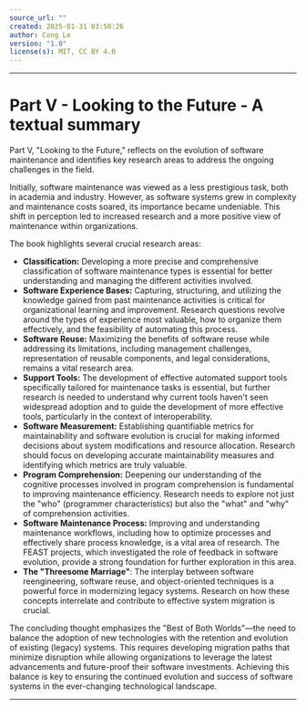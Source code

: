 ```yaml
---
source_url: ""
created: 2025-01-31 03:50:26
author: Cong Le
version: "1.0"
license(s): MIT, CC BY 4.0
---
```


---

# Part V - Looking to the Future - A textual summary


Part V, "Looking to the Future," reflects on the evolution of software maintenance and identifies key research areas to address the ongoing challenges in the field.

Initially, software maintenance was viewed as a less prestigious task, both in academia and industry. However, as software systems grew in complexity and maintenance costs soared, its importance became undeniable.  This shift in perception led to increased research and a more positive view of maintenance within organizations.

The book highlights several crucial research areas:

*   **Classification:**  Developing a more precise and comprehensive classification of software maintenance types is essential for better understanding and managing the different activities involved.
*   **Software Experience Bases:**  Capturing, structuring, and utilizing the knowledge gained from past maintenance activities is critical for organizational learning and improvement.  Research questions revolve around the types of experience most valuable, how to organize them effectively, and the feasibility of automating this process.
*   **Software Reuse:** Maximizing the benefits of software reuse while addressing its limitations, including management challenges, representation of reusable components, and legal considerations, remains a vital research area.
*   **Support Tools:** The development of effective automated support tools specifically tailored for maintenance tasks is essential, but further research is needed to understand why current tools haven't seen widespread adoption and to guide the development of more effective tools, particularly in the context of interoperability.
*   **Software Measurement:** Establishing quantifiable metrics for maintainability and software evolution is crucial for making informed decisions about system modifications and resource allocation.  Research should focus on developing accurate maintainability measures and identifying which metrics are truly valuable.
*   **Program Comprehension:**  Deepening our understanding of the cognitive processes involved in program comprehension is fundamental to improving maintenance efficiency. Research needs to explore not just the "who" (programmer characteristics) but also the "what" and "why" of comprehension activities.
*   **Software Maintenance Process:** Improving and understanding maintenance workflows, including how to optimize processes and effectively share process knowledge, is a vital area of research. The FEAST projects, which investigated the role of feedback in software evolution, provide a strong foundation for further exploration in this area.
*   **The "Threesome Marriage"**: The interplay between software reengineering, software reuse, and object-oriented techniques is a powerful force in modernizing legacy systems. Research on how these concepts interrelate and contribute to effective system migration is crucial.

The concluding thought emphasizes the "Best of Both Worlds"—the need to balance the adoption of new technologies with the retention and evolution of existing (legacy) systems. This requires developing migration paths that minimize disruption while allowing organizations to leverage the latest advancements and future-proof their software investments. Achieving this balance is key to ensuring the continued evolution and success of software systems in the ever-changing technological landscape.



---
